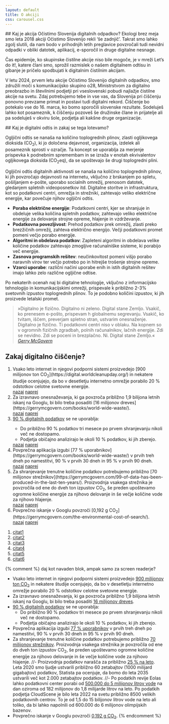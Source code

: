 ```yaml
---
layout: default
title: O akciji
css: carousel.css
---
```


<div class="block" markdown="1">
## Kaj je akcija Očistimo Slovenija digitalnih odpadkov?
Ekologi brez meja smo leta 2018 akciji Očistimo Slovenijo rekli ‘še zadnjič’. Takrat smo lahko zgolj slutili, da nam bodo v prihodnjih letih preglavice povzročali tudi nevidni odpadki v obliki datotek, aplikacij, e-sporočil in druge digitalne nesnage.

Čas epidemije, ko skupinske čistilne akcije niso bile mogoče, je v mreži Let’s do it!, katere člani smo, sprožil razmislek o našem digitalnem odtisu in gibanje je pričelo spodbujati k digitalnim čistilnim akcijam.

V letu 2024, prvem letu akcije Očistimo Slovenijo digitalnih odpadkov, smo združili moči s komunikacijsko skupino o28, Ministrstvom za digitalno preobrazbo in številnimi podjetji pri vseslovenski pobudi najlažje čistilne akcije na svetu. Zdaj potrebujemo tebe in vse vas, da Slovenija pri čiščenju ponovno prevzame primat in postavi tudi digitalni rekord. Čiščenje bo potekalo vse do 16. marca, ko bomo sporočili slovenske rezultate. Sodeluješ lahko kot posameznik, k čiščenju pozoveš še družinske člane in prijatelje ali pa sodeluješ v okviru šole, podjetja ali kakšne druge organizacije.
</div>

<div class="block" markdown="1">
## Kaj je digitalni odtis in zakaj se tega lotevamo?

Ogljični odtis se nanaša na količino toplogrednih plinov, zlasti ogljikovega dioksida (CO<sub>2</sub>), ki jo določena dejavnost, organizacija, izdelek ali posameznik sprosti v ozračje. Ta koncept se uporablja za merjenje prispevka k podnebnim spremembam in se izraža v enotah ekvivalentov ogljikovega dioksida (CO<sub>2</sub>eq), da se upoštevajo še drugi toplogredni plini.

Ogljični odtis digitalnih aktivnosti se nanaša na količino toplogrednih plinov, ki jih povzročajo dejavnosti na internetu, vključno z brskanjem po spletu, pošiljanjem e-pošte, uporabo socialnih omrežij, prenosom datotek, gledanjem spletnih videoposnetkov itd. Digitalne storitve in infrastruktura, kot so podatkovni centri, omrežja in strežniki, zahtevajo veliko električne energije, kar povečuje njihov ogljični odtis.

- <strong>Poraba električne energije</strong>: Podatkovni centri, kjer se shranjuje in obdeluje velika količina spletnih podatkov, zahtevajo veliko električne energije za delovanje strojne opreme, hlajenje in vzdrževanje.
- <strong>Podatkovna povezljivost</strong>: Prehod podatkov prek omrežij, zlasti preko brezžičnih omrežij, zahteva električno energijo. Večji podatkovni promet pomeni večjo porabo energije.
- <strong>Algoritmi in obdelava podatkov</strong>: Zapleteni algoritmi in obdelava velike količine podatkov zahtevajo zmogljive računalniške sisteme, ki porabijo več energije.
- <strong>Zasnova programskih rešitev</strong>: neučinkovitost pomeni višjo porabo naravnih virov ter večjo potrebo po in hitrejše trošenje strojne opreme.
- <strong>Vzorci uporabe</strong>: različni načini uporabe enih in istih digitalnih rešitev imajo lahko zelo različne ogljične odtise.

Po nekaterih ocenah naj bi digitalne tehnologije, vključno z informacijsko tehnologijo in komunikacijskimi omrežji, prispevale k približno 2-3% svetovnih izpustov toplogrednih plinov. To je podobno količini izpustov, ki jih proizvede letalski promet.

<blockquote cite="https://gerrymcgovern.com/books/world-wide-waste/">
  »Digitalno je fizično. Digitalno ni zeleno. Digital stane Zemljo. Vsakič, ko prenesem e-pošto, prispevam h globalnemu segrevanju. Vsakič, ko tvitam, iščem, preverjam spletno stran, ustvarim onesnaženje. Digitalno je fizično. Ti podatkovni centri niso v oblaku. Na kopnem so v ogromnih fizičnih zgradbah, polnih računalnikov, lačnih energije. Zdi se nevidno. Zdi se poceni in brezplačno. Ni. Digital stane Zemljo.«
  <cite><a href="https://gerrymcgovern.com/books/world-wide-waste/" target="_blank" rel="noopener">Gerry McGovern</a></cite>
</blockquote>
</div>

<section class="carousel" aria-label="Gallery">
  <h2>Zakaj digitalno čiščenje?</h2>
  <ol class="carousel__viewport">
    <li id="carousel__slide1"
        tabindex="0"
        class="carousel__slide">
        <span  markdown="1">
          Vsako leto internet in njegovi podporni sistemi proizvedejo [900 milijonov ton CO<sub>2</sub>](https://digital.worldcleanupday.org/) in nekatere študije ocenjujejo, da bo v desetletju internetno omrežje porabilo 20 % odstotkov celotne svetovne energije.
        </span>
      <div class="carousel__snapper">
        <a href="#carousel__slide4"
           class="carousel__prev">nazaj</a>
        <a href="#carousel__slide2"
           class="carousel__next">naprej</a>
      </div>
    </li>
    <li id="carousel__slide2"
        tabindex="0"
        class="carousel__slide">
        <span  markdown="1">
          Za izravnavo onesnaževanja, ki ga povzroča približno 1,9 bilijona letnih iskanj na Googlu, bi bilo treba posaditi [16 milijonov dreves](https://gerrymcgovern.com/books/world-wide-waste/).
        </span>
      <div class="carousel__snapper"></div>
      <a href="#carousel__slide1"
         class="carousel__prev">nazaj</a>
      <a href="#carousel__slide3"
         class="carousel__next">naprej</a>
    </li>
    <li id="carousel__slide3"
        tabindex="0"
        class="carousel__slide">
        <span>
<a href="https://gerrymcgovern.com/books/world-wide-waste/" target="_blank" rel="noopener">90 % digitalnih podatkov</a> se ne uporablja:<br>
<ul>
  <li>Do približno 90 % podatkov tri mesece po prvem shranjevanju nikoli več ne dostopamo.</li>
  <li>Podjetja običajno analizirajo le okoli 10 % podatkov, ki jih zberejo.</li>
</ul>
        </span>
      <div class="carousel__snapper"></div>
      <a href="#carousel__slide2"
         class="carousel__prev">nazaj</a>
      <a href="#carousel__slide4"
         class="carousel__next">naprej</a>
    </li>
    <li id="carousel__slide4"
        tabindex="0"
        class="carousel__slide">
        <span  markdown="1">
Povprečna aplikacija izgubi [77 % uporabnikov](https://gerrymcgovern.com/books/world-wide-waste/) v prvih treh dneh po namestitvi, 90 % v prvih 30 dneh in 95 % v prvih 90 dneh.
        </span>
      <div class="carousel__snapper"></div>
      <a href="#carousel__slide3"
         class="carousel__prev">nazaj</a>
      <a href="#carousel__slide5"
         class="carousel__next">naprej</a>
    </li>
    <li id="carousel__slide5"
        tabindex="0"
        class="carousel__slide">
        <span  markdown="1">
Za shranjevanje trenutne količine podatkov potrebujemo približno [70 milijonov strežnikov](https://gerrymcgovern.com/99-of-data-has-been-produced-in-the-last-ten-years/). Proizvodnja vsakega strežnika je povzročila od ene do dveh ton izpustov CO<sub>2</sub>, še preden upoštevamo ogromne količine energije za njihovo delovanje in še večje količine vode za njihovo hlajenje.
        </span>
      <div class="carousel__snapper"></div>
      <a href="#carousel__slide4"
         class="carousel__prev">nazaj</a>
      <a href="#carousel__slide6"
         class="carousel__next">naprej</a>
    </li>
    <li id="carousel__slide6"
        tabindex="0"
        class="carousel__slide">
        <span  markdown="1">
Povprečno iskanje v Googlu povzroči [0,192 g CO<sub>2</sub>](https://gerrymcgovern.com/the-environmental-cost-of-search/).
        </span>
      <div class="carousel__snapper"></div>
      <a href="#carousel__slide5"
         class="carousel__prev">nazaj</a>
      <a href="#carousel__slide1"
         class="carousel__next">naprej</a>
    </li>
  </ol>
  <aside class="carousel__navigation">
    <ol class="carousel__navigation-list">
      <li class="carousel__navigation-item">
        <a href="#carousel__slide1"
           class="carousel__navigation-button">citat1</a>
      </li>
      <li class="carousel__navigation-item">
        <a href="#carousel__slide2"
           class="carousel__navigation-button">citat2</a>
      </li>
      <li class="carousel__navigation-item">
        <a href="#carousel__slide3"
           class="carousel__navigation-button">citat3</a>
      </li>
      <li class="carousel__navigation-item">
        <a href="#carousel__slide4"
           class="carousel__navigation-button">citat4</a>
      </li>
      <li class="carousel__navigation-item">
        <a href="#carousel__slide5"
           class="carousel__navigation-button">citat5</a>
      </li>
      <li class="carousel__navigation-item">
        <a href="#carousel__slide6"
           class="carousel__navigation-button">citat6</a>
      </li>
    </ol>
  </aside>
</section>

{% comment %}
daj kot navaden blok, ampak samo za screen readerje?

- Vsako leto internet in njegovi podporni sistemi proizvedejo [900 milijonov ton CO<sub>2</sub>](https://digital.worldcleanupday.org/) in nekatere študije ocenjujejo, da bo v desetletju internetno omrežje porabilo 20 % odstotkov celotne svetovne energije.
- Za izravnavo onesnaževanja, ki ga povzroča približno 1,9 bilijona letnih iskanj na Googlu, bi bilo treba posaditi [16 milijonov dreves](https://gerrymcgovern.com/books/world-wide-waste/).
- [90 % digitalnih podatkov](https://gerrymcgovern.com/books/world-wide-waste/) se ne uporablja:
  - Do približno 90 % podatkov tri mesece po prvem shranjevanju nikoli več ne dostopamo.
  - Podjetja običajno analizirajo le okoli 10 % podatkov, ki jih zberejo.
- Povprečna aplikacija izgubi [77 % uporabnikov](https://gerrymcgovern.com/books/world-wide-waste/) v prvih treh dneh po namestitvi, 90 % v prvih 30 dneh in 95 % v prvih 90 dneh.
- Za shranjevanje trenutne količine podatkov potrebujemo približno [70 milijonov strežnikov](https://gerrymcgovern.com/99-of-data-has-been-produced-in-the-last-ten-years/). Proizvodnja vsakega strežnika je povzročila od ene do dveh ton izpustov CO<sub>2</sub>, še preden upoštevamo ogromne količine energije za njihovo delovanje in še večje količine vode za njihovo hlajenje.
//- Proizvodnja podatkov narašča za približno [25 % na leto](https://gerrymcgovern.com/keeping-all-data-is-no-longer-an-option/). Leta 2020 smo ljudje ustvarili približno 60 zetabajtov (1000 milijard gigabajtov) podatkov, Statista pa ocenjuje, da bomo do leta 2035 ustvarili več kot 2.000 zetabajtov podatkov.
//- Po podatkih revije Eolas lahko podatkovni center porabi od [500.000 do 5 milijonov litrov vode](https://gerrymcgovern.com/why-is-water-such-a-low-priority-for-data-centers/) na dan oziroma od 182 milijonov do 1,8 milijarde litrov na leto. Po podatkih podjetja CloudScene je bilo leta 2022 na svetu približno 8500 velikih podatkovnih centrov. To je od 1,5 do 15 bilijonov litrov vode na leto ali toliko, da bi lahko napolnili od 600.000 do 6 milijonov olimpijskih bazenov.
- Povprečno iskanje v Googlu povzroči [0,192 g CO<sub>2</sub>](https://gerrymcgovern.com/the-environmental-cost-of-search/).
{% endcomment %}
